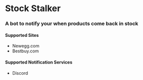 # Stock Stalker
### A bot to notify your when products come back in stock

#### Supported Sites
- Newegg.com
- Bestbuy.com

#### Supported Notification Services
- Discord